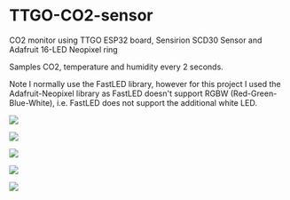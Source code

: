 # TTGO-CO2-sensor
CO2 monitor using TTGO ESP32 board, Sensirion SCD30 Sensor and Adafruit 16-LED Neopixel ring

Samples CO2, temperature and humidity every 2 seconds.

Note I normally use the FastLED library, however for this project I used the Adafruit-Neopixel library as FastLED doesn't support RGBW (Red-Green-Blue-White), i.e. FastLED does not support the additional white LED.

![](/images/TTGO_CO2_display_2.jpg)

![](/images/TTGO_CO2_display_5.jpg)

![](/images/TTGO_CO2_display_1.jpg)

![](/images/TTGO_CO2_display_3.jpg)

![](/images/TTGO_CO2_display_4.jpg)